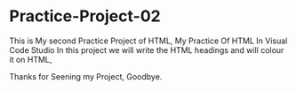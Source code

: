 # Practice-Project-02
This is My second Practice Project of HTML, My Practice Of HTML In Visual Code Studio
In this project we will write the HTML headings and will colour it on HTML,


Thanks for Seening my Project,
Goodbye.
